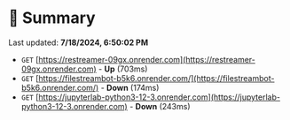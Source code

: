 # 📖 Summary
Last updated: **7/18/2024, 6:50:02 PM**

- `GET` [https://restreamer-09gx.onrender.com](https://restreamer-09gx.onrender.com) - **Up** (703ms)
- `GET` [https://filestreambot-b5k6.onrender.com/](https://filestreambot-b5k6.onrender.com/) - **Down** (174ms)
- `GET` [https://jupyterlab-python3-12-3.onrender.com](https://jupyterlab-python3-12-3.onrender.com) - **Down** (243ms)
